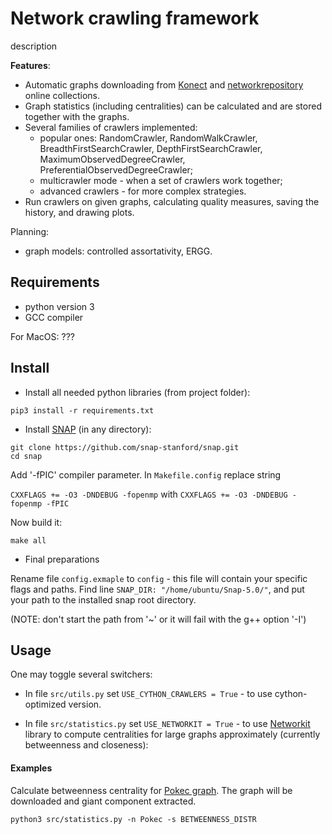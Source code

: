 # Network crawling framework

description

**Features**:
* Automatic graphs downloading from [Konect](http://konect.uni-koblenz.de/networks/) and 
[networkrepository](http://networkrepository.com/) online collections.
* Graph statistics (including centralities) can be calculated and are stored together with the
 graphs.
* Several families of crawlers implemented:
  * popular ones: RandomCrawler, RandomWalkCrawler, BreadthFirstSearchCrawler, 
  DepthFirstSearchCrawler, MaximumObservedDegreeCrawler, PreferentialObservedDegreeCrawler;
  * multicrawler mode - when a set of crawlers work together;
  * advanced crawlers - for more complex strategies.
* Run crawlers on given graphs, calculating quality measures, saving the history, and drawing 
plots.

Planning:
* graph models: controlled assortativity, ERGG.

## Requirements

* python version 3
* GCC compiler

For MacOS: ??? 

## Install

* Install all needed python libraries (from project folder):
```
pip3 install -r requirements.txt
```
* Install [SNAP](https://snap.stanford.edu/snap/index.html) (in any directory):

```
git clone https://github.com/snap-stanford/snap.git
cd snap
```

Add '-fPIC' compiler parameter. In `Makefile.config` replace string

`CXXFLAGS += -O3 -DNDEBUG -fopenmp` 
with
`CXXFLAGS += -O3 -DNDEBUG -fopenmp -fPIC`

Now build it:
```
make all
```

* Final preparations 

Rename file `config.exmaple` to `config` - this file will contain your specific flags and paths.
Find line `SNAP_DIR: "/home/ubuntu/Snap-5.0/"`, and put your path to the installed snap root 
directory.

(NOTE: don't start the path from '~' or it will fail with the g++ option '-I')

## Usage

One may toggle several switchers:

* In file `src/utils.py` set `USE_CYTHON_CRAWLERS = True` -
to use cython-optimized version.

* In file `src/statistics.py` set `USE_NETWORKIT = True` - 
to use [Networkit](https://networkit.github.io/) library to compute centralities for large graphs
approximately (currently betweenness and closeness):


#### Examples

Calculate betweenness centrality for [Pokec graph](
http://konect.uni-koblenz.de/networks/soc-pokec-relationships). The graph will be downloaded and 
giant component extracted.
```
python3 src/statistics.py -n Pokec -s BETWEENNESS_DISTR
```
